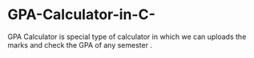 # GPA-Calculator-in-C-
GPA Calculator is special type of calculator in which we can uploads the marks and check the GPA of any semester .

